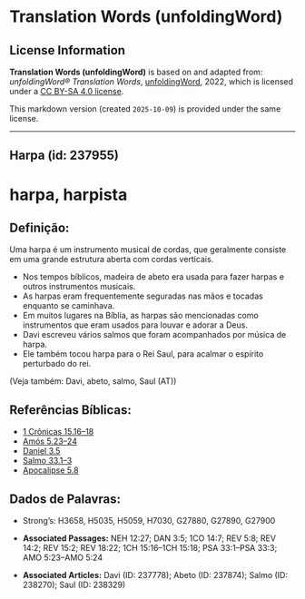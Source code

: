 # Translation Words (unfoldingWord)

## License Information

**Translation Words (unfoldingWord)** is based on and adapted from: _unfoldingWord® Translation Words_, [unfoldingWord](https://unfoldingword.org/utw), 2022, which is licensed under a [CC BY-SA 4.0 license](https://creativecommons.org/licenses/by-sa/4.0/legalcode.en).

This markdown version (created `2025-10-09`) is provided under the same license.



--------------------------------

## Harpa (id: 237955)

harpa, harpista
===============

Definição:
----------

Uma harpa é um instrumento musical de cordas, que geralmente consiste em uma grande estrutura aberta com cordas verticais.

* Nos tempos bíblicos, madeira de abeto era usada para fazer harpas e outros instrumentos musicais.
* As harpas eram frequentemente seguradas nas mãos e tocadas enquanto se caminhava.
* Em muitos lugares na Bíblia, as harpas são mencionadas como instrumentos que eram usados para louvar e adorar a Deus.
* Davi escreveu vários salmos que foram acompanhados por música de harpa.
* Ele também tocou harpa para o Rei Saul, para acalmar o espírito perturbado do rei.

(Veja também: Davi, abeto, salmo, Saul (AT))

Referências Bíblicas:
---------------------

* [1 Crônicas 15\.16–18](https://ref.ly/1Chr15:16-1Chr15:18)
* [Amós 5\.23–24](https://ref.ly/Amos5:23-Amos5:24)
* [Daniel 3\.5](https://ref.ly/Dan3:5)
* [Salmo 33\.1–3](https://ref.ly/Ps33:1-Ps33:3)
* [Apocalipse 5\.8](https://ref.ly/Rev5:8)

Dados de Palavras:
------------------

* Strong’s: H3658, H5035, H5059, H7030, G27880, G27890, G27900

* **Associated Passages:** NEH 12:27; DAN 3:5; 1CO 14:7; REV 5:8; REV 14:2; REV 15:2; REV 18:22; 1CH 15:16–1CH 15:18; PSA 33:1–PSA 33:3; AMO 5:23–AMO 5:24
* **Associated Articles:** Davi (ID: 237778); Abeto (ID: 237874); Salmo (ID: 238270); Saul (ID: 238329)

